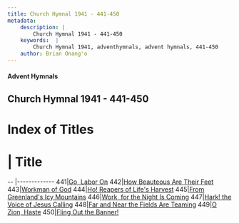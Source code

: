 ```yaml
---
title: Church Hymnal 1941 - 441-450
metadata:
    description: |
        Church Hymnal 1941 - 441-450
    keywords:  |
        Church Hymnal 1941, adventhymnals, advent hymnals, 441-450
    author: Brian Onang'o
---
```


#### Advent Hymnals
## Church Hymnal 1941 - 441-450

# Index of Titles
# | Title                        
-- |-------------
441|[Go, Labor On](/church-hymnal/401-500/441-450/Go,-Labor-On)
442|[How Beauteous Are Their Feet](/church-hymnal/401-500/441-450/How-Beauteous-Are-Their-Feet)
443|[Workman of God](/church-hymnal/401-500/441-450/Workman-of-God)
444|[Ho! Reapers of Life's Harvest](/church-hymnal/401-500/441-450/Ho!-Reapers-of-Life's-Harvest)
445|[From Greenland's Icy Mountains](/church-hymnal/401-500/441-450/From-Greenland's-Icy-Mountains)
446|[Work, for the Night Is Coming](/church-hymnal/401-500/441-450/Work,-for-the-Night-Is-Coming)
447|[Hark! the Voice of Jesus Calling](/church-hymnal/401-500/441-450/Hark!-the-Voice-of-Jesus-Calling)
448|[Far and Near the Fields Are Teaming](/church-hymnal/401-500/441-450/Far-and-Near-the-Fields-Are-Teaming)
449|[O Zion, Haste](/church-hymnal/401-500/441-450/O-Zion,-Haste)
450|[Fling Out the Banner!](/church-hymnal/401-500/441-450/Fling-Out-the-Banner!)